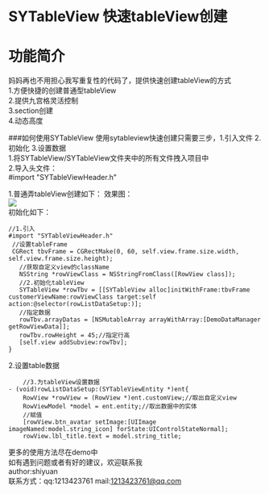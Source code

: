 SYTableView 快速tableView创建
===========================
功能简介
========
妈妈再也不用担心我写重复性的代码了，提供快速创建tableView的方式   
1.方便快捷的创建普通型tableView   
2.提供九宫格灵活控制   
3.section创建   
4.动态高度   

###如何使用SYTableView
使用sytableview快速创建只需要三步，1.引入文件 2.初始化 3.设置数据   
1.将SYTableView/SYTableView文件夹中的所有文件拽入项目中    
2.导入头文件：  
 #import "SYTableViewHeader.h" 
 
 1.普通弄tableView创建如下： 
 效果图：   
 ![](https://github.com/shiyuan17/syTableView/blob/master/tableview.png)   
 初始化如下：   
 ```  objc
 //1.引入
#import "SYTableViewHeader.h"
  //设置tableFrame
  CGRect tbvFrame = CGRectMake(0, 60, self.view.frame.size.width, self.view.frame.size.height);
	//获取自定义view的className
	NSString *rowViewClass = NSStringFromClass([RowView class]);
	//2.初始化tableView
	SYTableView *rowTbv = [[SYTableView alloc]initWithFrame:tbvFrame customerViewName:rowViewClass target:self action:@selector(rowListDataSetup:)];
	//指定数据
	rowTbv.arrayDatas = [NSMutableArray arrayWithArray:[DemoDataManager getRowViewData]];
	rowTbv.rowHeight = 45;//指定行高
	[self.view addSubview:rowTbv];
}
```

2.设置table数据
```  objc
	//3.为tableView设置数据
- (void)rowListDataSetup:(SYTableViewEntity *)ent{
	RowView *rowView = (RowView *)ent.customView;//取出自定义view
	RowViewModel *model = ent.entity;//取出数据中的实体
	//赋值
	[rowView.btn_avatar setImage:[UIImage imageNamed:model.string_icon] forState:UIControlStateNormal];
	rowView.lbl_title.text = model.string_title;
```

更多的使用方法尽在demo中   
如有遇到问题或者有好的建议，欢迎联系我   
author:shiyuan   
联系方式：qq:1213423761  mail:1213423761@qq.com  
